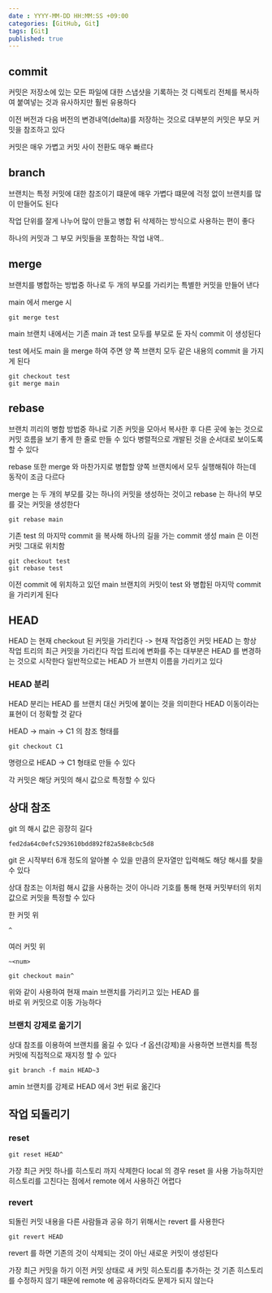```yaml
---
date : YYYY-MM-DD HH:MM:SS +09:00
categories: [GitHub, Git]
tags: [Git]
published: true
---
```


## commit
커밋은 저장소에 있는 모든 파일에 대한 스냅샷을 기록하는 것
디렉토리 전체를 복사하여 붙여넣는 것과 유사하지만 훨씬 유용하다

이전 버전과 다음 버전의 변경내역(delta)를 저장하는 것으로
대부분의 커밋은 부모 커밋을 참조하고 있다

커밋은 매우 가볍고 커밋 사이 전환도 매우 빠르다

## branch

브랜치는 특정 커밋에 대한 참조이기 떄문에 매우 가볍다
떄문에 걱정 없이 브랜치를 많이 만들어도 된다

작업 단위를 잘게 나누어 많이 만들고 병합 뒤 삭제하는 방식으로 
사용하는 편이 좋다

하나의 커밋과 그 부모 커밋들을 포함하는 작업 내역..

## merge
브랜치를 병합하는 방법중 하나로
두 개의 부모를 가리키는 특별한 커밋을 만들어 낸다

main 에서 merge 시  
```
git merge test
```
main 브랜치 내에서는 기존 main 과 test 모두를 부모로 둔
자식 commit 이 생성된다

test 에서도 main 을 merge 하여 주면
양 쪽 브랜치 모두 같은 내용의 commit 을 가지게 된다

```
git checkout test
git merge main
```

## rebase
브랜치 끼리의 병합 방법중 하나로
기존 커밋을 모아서 복사한 후 다른 곳에 놓는 것으로
커밋 흐름을 보기 좋게 한 줄로 만들 수 있다
병렬적으로 개발된 것을 순서대로 보이도록 할 수 있다

rebase 또한 merge 와 마찬가지로
병합할 양쪽 브랜치에서 모두 실행해줘야 하는데 동작이 조금 다르다

merge 는 두 개의 부모를 갖는 하나의 커밋을 생성하는 것이고
rebase 는 하나의 부모를 갖는 커밋을 생성한다


```
git rebase main
```

기존 test 의 마지막 commit 을 복사해
하나의 길을 가는 commit 생성
main 은 이전 커밋 그대로 위치함

```
git checkout test
git rebase test
```
이전 commit 에 위치하고 있던 main 브랜치의 커밋이
test 와 병합된 마지막 commit 을 가리키게 된다

## HEAD
HEAD 는 현재 checkout 된 커밋을 가리킨다
-> 현재 작업중인 커밋
HEAD 는 항상 작업 트리의 최근 커밋을 가리킨다
작업 트리에 변화를 주는 대부분은 HEAD 를 변경하는 것으로 시작한다
일반적으로는 HEAD 가 브랜치 이름을 가리키고 있다

### HEAD 분리
HEAD 분리는 HEAD 를 브랜치 대신 커밋에 붙이는 것을 의미한다
HEAD 이동이라는 표현이 더 정확할 것 같다

HEAD -> main -> C1 의 참조 형태를

```
git checkout C1
```
명령으로 
HEAD -> C1
형태로 만들 수 있다

각 커밋은 해당 커밋의 해시 값으로 특정할 수 있다

## 상대 참조
git 의 해시 값은 굉장히 길다
```
fed2da64c0efc5293610bdd892f82a58e8cbc5d8
```
git 은 시작부터 6개 정도의 알아볼 수 있을 만큼의 문자열만 입력해도
해당 해시를 찾을 수 있다

상대 참조는 이처럼 해시 값을 사용하는 것이 아니라
기호를 통해 현재 커밋부터의 위치 값으로 커밋을 특정할 수 있다

한 커밋 위 
```
^
```

여러 커밋 위 
```
~<num>
```

```
git checkout main^
```
위와 같이 사용하여 
현재 main 브랜치를 가리키고 있는 HEAD 를  
바로 위 커밋으로 이동 가능하다

### 브랜치 강제로 옮기기
상대 참조를 이용하여 브랜치를 옮길 수 있다
-f 옵션(강제)을 사용하면 브랜치를 특정 커밋에
직접적으로 재지정 할 수 있다

```
git branch -f main HEAD~3
```
amin 브랜치를 강제로 HEAD 에서 3번 뒤로 옮긴다

## 작업 되돌리기

### reset

```
git reset HEAD^
```
가장 최근 커밋 하나를 히스토리 까지 삭제한다
local 의 경우 reset 을 사용 가능하지만
히스토리를 고친다는 점에서 remote 에서 사용하긴 어렵다

### revert
되돌린 커밋 내용을 다른 사람들과 공유 하기 위해서는 revert 를 사용한다
```
git revert HEAD
```
revert 를 하면 기존의 것이 삭제되는 것이 아닌
새로운 커밋이 생성된다

가장 최근 커밋을 하기 이전 커밋 상태로 새 커밋 히스토리를 추가하는 것
기존 히스토리를 수정하지 않기 때문에 remote 에 공유하더라도 문제가 되지 않는다

